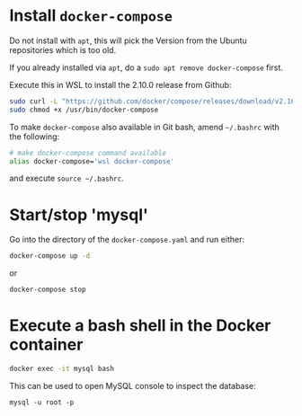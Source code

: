 # Install `docker-compose`
Do not install with `apt`, this will pick the Version from the Ubuntu repositories which is too old.

If you already installed via `apt`, do a `sudo apt remove docker-compose` first.

Execute this in WSL to install the 2.10.0 release from Github:
```bash
sudo curl -L "https://github.com/docker/compose/releases/download/v2.10.0/docker-compose-$(uname -s)-$(uname -m)" -o /usr/bin/docker-compose
sudo chmod +x /usr/bin/docker-compose
```

To make `docker-compose` also available in Git bash, amend  `~/.bashrc` with the following:
```bash
# make docker-compose command available
alias docker-compose='wsl docker-compose'
```
and execute `source ~/.bashrc`.

# Start/stop 'mysql'
Go into the directory of the `docker-compose.yaml` and run either:
```bash
docker-compose up -d
```
or
```bash
docker-compose stop
```

# Execute a bash shell in the Docker container
```bash
docker exec -it mysql bash
```
This can be used to open MySQL console to inspect the database:
```
mysql -u root -p
```
